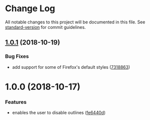 # Change Log

All notable changes to this project will be documented in this file. See [standard-version](https://github.com/conventional-changelog/standard-version) for commit guidelines.

<a name="1.0.1"></a>
## [1.0.1](https://github.com/moxystudio/js-keyboard-only-outlines/compare/v1.0.0...v1.0.1) (2018-10-19)


### Bug Fixes

* add support for some of Firefox's default styles ([7318863](https://github.com/moxystudio/js-keyboard-only-outlines/commit/7318863))



<a name="1.0.0"></a>
# 1.0.0 (2018-10-17)


### Features

* enables the user to disable outlines ([fe6440d](https://github.com/moxystudio/js-keyboard-only-outlines/commit/fe6440d))
